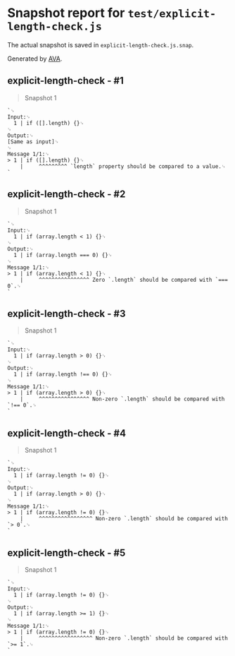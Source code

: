 # Snapshot report for `test/explicit-length-check.js`

The actual snapshot is saved in `explicit-length-check.js.snap`.

Generated by [AVA](https://avajs.dev).

## explicit-length-check - #1

> Snapshot 1

    `␊
    Input:␊
      1 | if ([].length) {}␊
    ␊
    Output:␊
    [Same as input]␊
    ␊
    Message 1/1:␊
    > 1 | if ([].length) {}␊
        |     ^^^^^^^^^ `length` property should be compared to a value.␊
    `

## explicit-length-check - #2

> Snapshot 1

    `␊
    Input:␊
      1 | if (array.length < 1) {}␊
    ␊
    Output:␊
      1 | if (array.length === 0) {}␊
    ␊
    Message 1/1:␊
    > 1 | if (array.length < 1) {}␊
        |     ^^^^^^^^^^^^^^^^ Zero `.length` should be compared with `=== 0`.␊
    `

## explicit-length-check - #3

> Snapshot 1

    `␊
    Input:␊
      1 | if (array.length > 0) {}␊
    ␊
    Output:␊
      1 | if (array.length !== 0) {}␊
    ␊
    Message 1/1:␊
    > 1 | if (array.length > 0) {}␊
        |     ^^^^^^^^^^^^^^^^ Non-zero `.length` should be compared with `!== 0`.␊
    `

## explicit-length-check - #4

> Snapshot 1

    `␊
    Input:␊
      1 | if (array.length != 0) {}␊
    ␊
    Output:␊
      1 | if (array.length > 0) {}␊
    ␊
    Message 1/1:␊
    > 1 | if (array.length != 0) {}␊
        |     ^^^^^^^^^^^^^^^^^ Non-zero `.length` should be compared with `> 0`.␊
    `

## explicit-length-check - #5

> Snapshot 1

    `␊
    Input:␊
      1 | if (array.length != 0) {}␊
    ␊
    Output:␊
      1 | if (array.length >= 1) {}␊
    ␊
    Message 1/1:␊
    > 1 | if (array.length != 0) {}␊
        |     ^^^^^^^^^^^^^^^^^ Non-zero `.length` should be compared with `>= 1`.␊
    `
